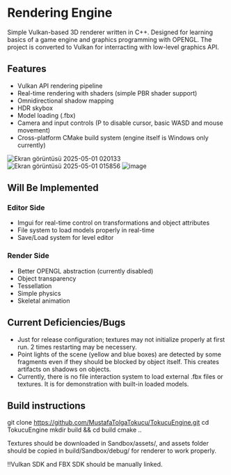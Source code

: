 # Rendering Engine

Simple Vulkan-based 3D renderer written in C++. Designed for learning basics of a game engine and graphics programming with OPENGL. The project is converted to Vulkan for interracting with low-level graphics API.

## Features

- Vulkan API rendering pipeline
- Real-time rendering with shaders (simple PBR shader support)
- Omnidirectional shadow mapping
- HDR skybox
- Model loading (.fbx)
- Camera and input controls (P to disable cursor, basic WASD and mouse movement)
- Cross-platform CMake build system (engine itself is Windows only currently)
  
![Ekran görüntüsü 2025-05-01 020133](https://github.com/user-attachments/assets/d87f63f5-6ba1-4f08-9a0c-fdde3606d911)
![Ekran görüntüsü 2025-05-01 015856](https://github.com/user-attachments/assets/16e2610f-c1ab-4023-961a-944ce59f4a34)
![image](https://github.com/user-attachments/assets/86d1cec9-028d-4db5-bbec-ad38451e7b11)


## Will Be Implemented

### Editor Side
- Imgui for real-time control on transformations and object attributes 
- File system to load models properly in real-time
- Save/Load system for level editor

### Render Side
- Better OPENGL abstraction (currently disabled)
- Object transparency
- Tessellation
- Simple physics 
- Skeletal animation

## Current Deficiencies/Bugs

- Just for release configuration; textures may not initialize properly at first run. 2 times restarting may be necessery. 
- Point lights of the scene (yellow and blue boxes) are detected by some fragments even if they should be blocked by object itself. This creates artifacts on shadows on objects.
- Currently, there is no file interaction system to load external .fbx files or textures. It is for demonstration with built-in loaded models.

## Build instructions

git clone https://github.com/MustafaTolgaTokucu/TokucuEngine.git
cd TokucuEngine
mkdir build && cd build
cmake ..

Textures should be downloaded in Sandbox/assets/, and assets folder should be copied in build/Sandbox/debug/ for renderer to work properly.

!!Vulkan SDK and FBX SDK should be manually linked. 




